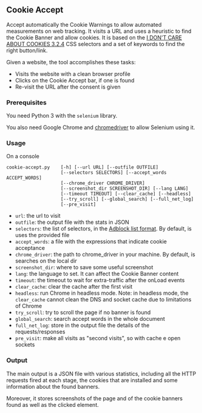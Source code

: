 ## Cookie Accept

Accept automatically the Cookie Warnings to allow automated measurements on web tracking.
It visits a URL and uses a heuristic to find the Cookie Banner and allow cookies.
It is based on the [I DON'T CARE ABOUT COOKIES 3.2.4](https://www.i-dont-care-about-cookies.eu/) CSS selectors and a set of keywords to find the right button/link.

Given a website, the tool accomplishes these tasks:

* Visits the website with a clean browser profile
* Clicks on the Cookie Accept bar, if one is found
* Re-visit the URL after the consent is given


### Prerequisites

You need Python 3 with the `selenium` library.

You also need Google Chrome and [chromedriver](https://chromedriver.chromium.org/) to allow Selenium using it.


### Usage

On a console

```
cookie-accept.py    [-h] [--url URL] [--outfile OUTFILE]
                    [--selectors SELECTORS] [--accept_words ACCEPT_WORDS]
                    [--chrome_driver CHROME_DRIVER]
                    [--screenshot_dir SCREENSHOT_DIR] [--lang LANG]
                    [--timeout TIMEOUT] [--clear_cache] [--headless]
                    [--try_scroll] [--global_search] [--full_net_log]
                    [--pre_visit]
```

* `url`: the url to visit
* `outfile`: the output file with the stats in JSON
* `selectors`: the list of selectors, in the [Adblock list format](https://help.eyeo.com/adblockplus/how-to-write-filters). By default, is uses the provided file
* `accept_words`: a file with the expressions that indicate cookie acceptance
* `chrome_driver`: the path to chrome_driver in your machine. By default, is searches on the local dir
* `screenshot_dir`: where to save some useful screenshot
* `lang`: the language to set. It can affect the Cookie Banner content
* `timeout`: the timeout to wait for extra-traffic after the onLoad events
* `clear_cache`: clear the cache after the first visit
* `headless`: run Chrome in headless mode. Note: in headless mode, the `clear_cache` cannot clean the DNS and socket cache due to limitations of Chrome
* `try_scroll`: try to scroll the page if no banner is found
* `global_search`: search accept words in the whole document
* `full_net_log`: store in the output file the details of the requests/responses
* `pre_visit`: make all visits as "second visits", so with cache e open sockets


### Output

The main output is a JSON file with various statistics, including all the HTTP requests fired at each stage, the cookies that are installed and some information about the found banners.

Moreover, it stores screenshots of the page and of the cookie banners found as well as the clicked element.




